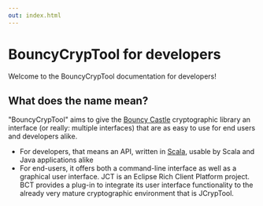 ```yaml
---
out: index.html
---
```


# BouncyCrypTool for developers

Welcome to the BouncyCrypTool documentation for developers!

## What does the name mean?

"BouncyCrypTool" aims to give the [Bouncy Castle](https://www.bouncycastle.org/) cryptographic library an interface (or really: multiple interfaces) that are as easy to use for end users and developers alike.

 - For developers, that means an API, written in [Scala](http://www.scala-lang.org/), usable by Scala and Java applications alike
 - For end-users, it offers both a command-line interface as well as a graphical user interface. JCT is an Eclipse Rich Client Platform project. BCT provides a plug-in to integrate its user interface functionality to the already very mature cryptographic environment that is JCrypTool.
